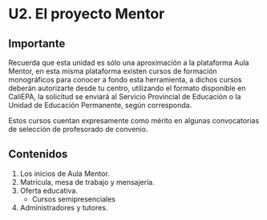 # U2. El proyecto Mentor

## Importante

Recuerda que esta unidad es sólo una aproximación a la plataforma Aula Mentor, en esta misma plataforma existen cursos de formación monográficos para conocer a fondo esta herramienta, a dichos cursos deberán autorizarte desde tu centro, utilizando el formato disponible en CaliEPA, la solicitud se enviará al Servicio Provincial de Educación o la Unidad de Educación Permanente, según corresponda.

Estos cursos cuentan expresamente como mérito en algunas convocatorias de selección de profesorado de convenio.

## Contenidos

1. Los inicios de Aula Mentor.
2. Matrícula, mesa de trabajo y mensajería.
3. Oferta educativa.
   * Cursos semipresenciales
4. Administradores y tutores.



